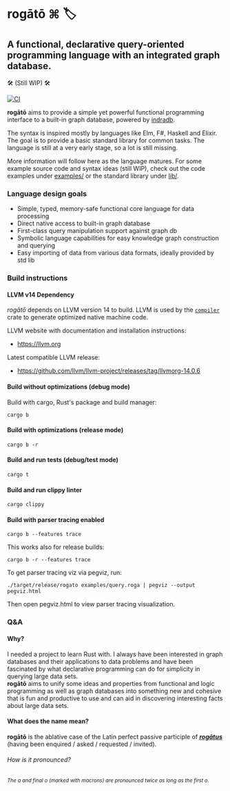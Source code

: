 # rogātō ⌘ 🏷

## A functional, declarative query-oriented programming language with an integrated graph database.

🛠 (Still WIP) 🛠

[![CI](https://github.com/bakkdoor/rogato/actions/workflows/ci.yml/badge.svg?branch=main)](https://github.com/bakkdoor/rogato/actions/workflows/ci.yml)

**rogātō** aims to provide a simple yet powerful functional programming interface to a built-in graph database, powered by [indradb](https://github.com/indradb/indradb).

The syntax is inspired mostly by languages like Elm, F#, Haskell and Elixir. The goal is to provide a basic standard library for common tasks. The language is still at a very early stage, so a lot is still missing.

More information will follow here as the language matures.
For some example source code and syntax ideas (still WIP), check out the code examples under [examples/](examples/) or the standard library under [lib/](lib/).

### Language design goals

* Simple, typed, memory-safe functional core language for data processing
* Direct native access to built-in graph database
* First-class query manipulation support against graph db
* Symbolic language capabilities for easy knowledge graph construction and querying
* Easy importing of data from various data formats, ideally provided by std lib

### Build instructions

#### LLVM v14 Dependency

*rogātō* depends on LLVM version 14 to build. LLVM is used by the [`compiler`](compiler/) crate to generate optimized native machine code.

LLVM website with documentation and installation instructions:
- https://llvm.org

Latest compatible LLVM release:
- https://github.com/llvm/llvm-project/releases/tag/llvmorg-14.0.6

#### Build without optimizations (debug mode)

Build with cargo, Rust's package and build manager:

    cargo b

#### Build with optimizations (release mode)

    cargo b -r

#### Build and run tests (debug/test mode)

    cargo t


#### Build and run clippy linter

    cargo clippy

#### Build with parser tracing enabled

    cargo b --features trace

This works also for release builds:

    cargo b -r --features trace

To get parser tracing viz via pegviz, run:

    ./target/release/rogato examples/query.roga | pegviz --output pegviz.html

Then open pegviz.html to view parser tracing visualization.

### Q&A

#### Why?

I needed a project to learn Rust with. I always have been interested in graph databases and their applications to data problems and have been fascinated by what declarative programming can do for simplicity in querying large data sets.  
**rogātō** aims to unify some ideas and properties from functional and logic programming as well as graph databases into something new and cohesive that is fun and productive to use and can aid in discovering interesting facts about large data sets.

#### What does the name mean?

**rogātō** is the ablative case of the Latin perfect passive participle of [***rogātus***](https://en.wiktionary.org/wiki/rogatus#Latin) (having been enquired / asked / requested / invited).

###### How is it pronounced?
###### <sup>The a and final o (marked with macrons) are pronounced twice as long as the first o.</sup>

